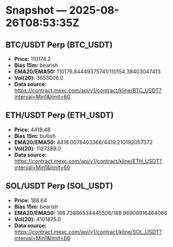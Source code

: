 # Snapshot — 2025-08-26T08:53:35Z

## BTC/USDT Perp (BTC_USDT)
- **Price:** 110174.2
- **Bias 15m:** bearish
- **EMA20/EMA50:** 110176.84449375741/110154.38403047413
- **Vol(20):** 3653006.0
- **Data source:** https://contract.mexc.com/api/v1/contract/kline/BTC_USDT?interval=Min1&limit=60

## ETH/USDT Perp (ETH_USDT)
- **Price:** 4418.48
- **Bias 15m:** bullish
- **EMA20/EMA50:** 4418.0078403366/4419.210192057372
- **Vol(20):** 1127389.0
- **Data source:** https://contract.mexc.com/api/v1/contract/kline/ETH_USDT?interval=Min1&limit=60

## SOL/USDT Perp (SOL_USDT)
- **Price:** 188.64
- **Bias 15m:** bearish
- **EMA20/EMA50:** 188.73886534445506/188.86908916464066
- **Vol(20):** 4101875.0
- **Data source:** https://contract.mexc.com/api/v1/contract/kline/SOL_USDT?interval=Min1&limit=60
